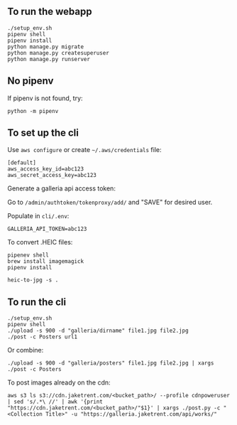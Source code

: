 ## To run the webapp

```
./setup_env.sh
pipenv shell
pipenv install
python manage.py migrate
python manage.py createsuperuser
python manage.py runserver
```

## No pipenv

If pipenv is not found, try:

```
python -m pipenv
```

## To set up the cli

Use `aws configure` or create `~/.aws/credentials` file:

```
[default]
aws_access_key_id=abc123
aws_secret_access_key=abc123
```

Generate a galleria api access token:

Go to `/admin/authtoken/tokenproxy/add/` and "SAVE" for desired user.

Populate in `cli/.env`:

```
GALLERIA_API_TOKEN=abc123
```

To convert .HEIC files:

```
pipenev shell
brew install imagemagick
pipenv install

heic-to-jpg -s .
```

## To run the cli

```
./setup_env.sh
pipenv shell
./upload -s 900 -d "galleria/dirname" file1.jpg file2.jpg
./post -c Posters url1
```

Or combine:

```
./upload -s 900 -d "galleria/posters" file1.jpg file2.jpg | xargs ./post -c Posters
```

To post images already on the cdn:

```
aws s3 ls s3://cdn.jaketrent.com/<bucket_path>/ --profile cdnpoweruser | sed 's/.*\ //' | awk '{print "https://cdn.jaketrent.com/<bucket_path>/"$1}' | xargs ./post.py -c "<Collection Title>" -u "https://galleria.jaketrent.com/api/works/"
```

